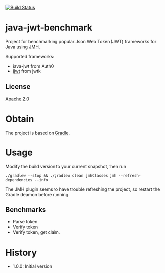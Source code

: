 [![Build Status](https://travis-ci.org/skjolber/java-jwt-benchmark.svg?branch=master)](https://travis-ci.org/skjolber/java-jwt-benchmark)

# java-jwt-benchmark
Project for benchmarking popular Json Web Token (JWT) frameworks for Java using [JMH].

Supported frameworks: 
  * [java-jwt] from [Auth0]
  * [jjwt] from jwtk

## License
[Apache 2.0]

# Obtain
The project is based on [Gradle].

# Usage
Modify the build version to your current snapshot, then run 

```
./gradlew --stop && ./gradlew clean jmhClasses jmh --refresh-dependencies --info
```

The JMH plugin seems to have trouble refreshing the project, so restart the Gradle deamon before running.
## Benchmarks

  * Parse token
  * Verify token
  * Verify token, get claim.

# History

 - 1.0.0: Initial version

[Apache 2.0]:          	http://www.apache.org/licenses/LICENSE-2.0.html
[issue-tracker]:       	https://github.com/skjolber/java-jwt-benchmark/issues
[Gradle]:               https://gradle.org/
[java-jwt]:				https://github.com/auth0/java-jwt
[Auth0]:				https://auth0.com
[JMH]:					http://openjdk.java.net/projects/code-tools/jmh/
[jjwt]:					https://github.com/jwtk/jjwt
